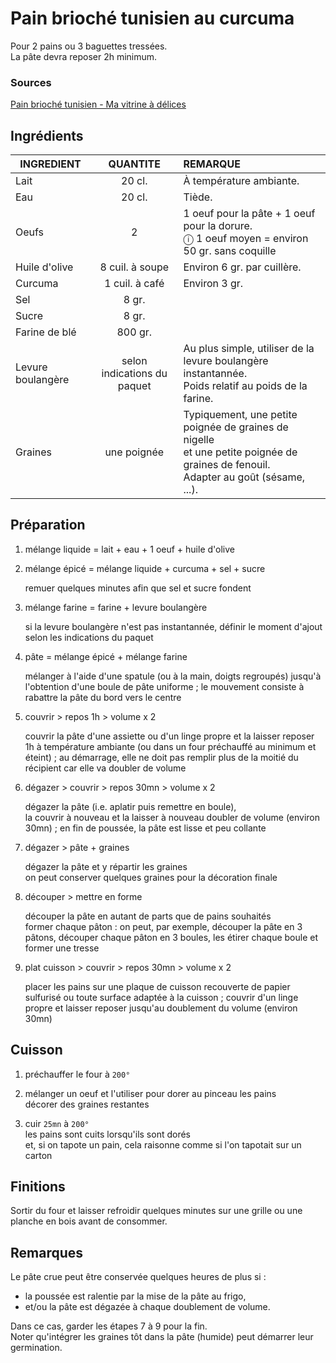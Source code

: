 # Pain brioché tunisien au curcuma

Pour 2 pains ou 3 baguettes tressées.  
La pâte devra reposer 2h minimum.


### Sources

[Pain brioché tunisien - Ma vitrine à délices](http://mavitrineadelices.over-blog.com/2015/06/pain-brioche-tunisien.html)

## Ingrédients

<table>
    <thead>
        <tr>
            <th>INGREDIENT</th>
            <th align="center">QUANTITE</th>
            <th align="left">REMARQUE</th>
        </tr>
    </thead>
    <tbody>
        <tr>
            <td>Lait</td>
            <td align="center">20 cl.</td>
            <td align="left">À température ambiante.</td>
        </tr>
        <tr>
            <td>Eau</td>
            <td align="center">20 cl.</td>
            <td align="left">Tiède.</td>
        </tr>
        <tr>
            <td>Oeufs</td>
            <td align="center">2</td>
            <td align="left">
                1 oeuf pour la pâte + 1 oeuf pour la dorure.
                </br>ⓘ 1 oeuf moyen = environ 50 gr. sans coquille
            </td>
        </tr>
       <tr>
            <td>Huile d'olive</td>
            <td align="center">8 cuil. à soupe</td>
            <td align="left">Environ 6 gr. par cuillère.</td>
        </tr>
        <tr>
            <td>Curcuma</td>
            <td align="center">1 cuil. à café</td>
            <td align="left">Environ 3 gr.</td>
        </tr>
       <tr>
            <td>Sel</td>
            <td align="center">8 gr.</td>
            <td align="left"></td>
        </tr>
        <tr>
            <td>Sucre</td>
            <td align="center">8 gr.</td>
            <td align="left"></td>
        </tr>
        <tr>
            <td>Farine de blé</td>
            <td align="center">800 gr.</td>
            <td align="left"></td>
        </tr>
        <tr>
            <td>Levure boulangère</td>
            <td align="center">selon indications du paquet</td>
            <td align="left">
                Au plus simple, utiliser de la levure boulangère instantannée. 
                </br>Poids relatif au poids de la farine.
            </td>
        </tr>
        <tr>
            <td>Graines</td>
            <td align="center">
                une poignée
            </td>
            <td align="left">
                Typiquement, une petite poignée de graines de nigelle
                </br>et une petite poignée de graines de fenouil.
                </br>Adapter au goût (sésame, ...).
            </td>
        </tr>
    </tbody>
</table>


## Préparation

1. mélange liquide = lait + eau + 1 oeuf + huile d'olive

2. mélange épicé = mélange liquide + curcuma + sel + sucre 
   
   remuer quelques minutes afin que sel et sucre fondent

3. mélange farine = farine + levure boulangère
   
   si la levure boulangère n'est pas instantannée, définir le moment d'ajout selon les indications du paquet

4. pâte = mélange épicé + mélange farine
  
   mélanger à l'aide d'une spatule (ou à la main, doigts regroupés) jusqu'à l'obtention d'une boule de pâte uniforme ; le mouvement consiste à rabattre la pâte du bord vers le centre

5. couvrir > repos 1h > volume x 2
   
   couvrir la pâte d'une assiette ou d'un linge propre et la laisser reposer 1h à température ambiante (ou dans un four préchauffé au minimum et éteint) ; au démarrage, elle ne doit pas remplir plus de la moitié du récipient car elle va doubler de volume

6. dégazer > couvrir > repos 30mn > volume x 2
 
   dégazer la pâte (i.e. aplatir puis remettre en boule),  
   la couvrir à nouveau et la laisser à nouveau doubler de volume (environ 30mn) ; en fin de poussée, la pâte est lisse et peu collante

7. dégazer > pâte + graines
   
   dégazer la pâte et y répartir les graines  
   on peut conserver quelques graines pour la décoration finale
 
8. découper > mettre en forme

   découper la pâte en autant de parts que de pains souhaités  
   former chaque pâton : on peut, par exemple, découper la pâte en 3 pâtons, découper chaque pâton en 3 boules, les étirer chaque boule et former une tresse

9. plat cuisson > couvrir > repos 30mn > volume x 2

   placer les pains sur une plaque de cuisson recouverte de papier sulfurisé ou toute surface adaptée à la cuisson ; couvrir d'un linge propre et laisser reposer jusqu'au doublement du volume (environ 30mn)  


## Cuisson

1. préchauffer le four à `200°`

2. mélanger un oeuf et l'utiliser pour dorer au pinceau les pains  
   décorer des graines restantes

3. cuir `25mn` à `200°`  
   les pains sont cuits lorsqu'ils sont dorés  
   et, si on tapote un pain, cela raisonne comme si l'on tapotait sur un carton


## Finitions

Sortir du four et laisser refroidir quelques minutes sur une grille ou une planche en bois avant de consommer.


## Remarques

Le pâte crue peut être conservée quelques heures de plus si :
* la poussée est ralentie par la mise de la pâte au frigo,
* et/ou la pâte est dégazée à chaque doublement de volume.

Dans ce cas, garder les étapes 7 à 9 pour la fin.  
Noter qu'intégrer les graines tôt dans la pâte (humide) peut démarrer leur germination.
